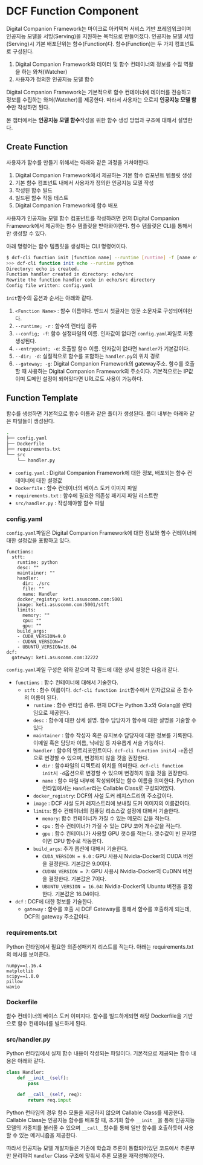 # DCF Function Component

Digital Companion Framework는 마이크로 아키텍쳐 서비스 기반 프레임워크이며 인공지능 모델을 서빙(Serving)을 지원하는 목적으로 만들어졌다. 인공지능 모델 서빙(Serving)시 기본 배포단위는 함수(Function)다. 함수(Function)는 두 가지 컴포넌트로 구성된다.

1. Digital Companion Framework와 데이터 및 함수 컨테이너의 정보를 수집 역활을 하는 와쳐(Watcher)
2. 사용자가 정의한 인공지능 모델 함수



Digital Companion Framework는 기본적으로 함수 컨테이너에 데이터를 전송하고 정보를 수집하는 와쳐(Watcher)를 제공한다. 따라서 사용자는 오로지 **인공지능 모델 함수**만 작성하면 된다.



본 챕터에서는 **인공지능 모델 함수**작성을 위한 함수 생성 방법과 구조에 대해서 설명한다.



## Create Function

사용자가 함수를 만들기 위해서는 아래와 같은 과정을 거쳐야한다.

1. Digital Companion Framework에서 제공하는 기본 함수 컴포넌트 템플릿 생성
2. 기본 함수 컴포넌트 내에서 사용자가 정의한 인공지능 모델 작성
3. 작성된 함수 빌드
4. 빌드된 함수 작동 테스트
5. Digital Companion Framework에 함수 배포



사용자가 인공지능 모델 함수 컴포넌트를 작성하려면 먼저 Digital Companion Framework에서 제공하는 함수 템플릿을 받아와야한다. 함수 템플릿은 CLI를 통해서만 생성할 수 있다. 



아래 명령어는 함수 템플릿을 생성하는 CLI 명령어이다.

```bash
$ dcf-cli function init [function name] --runtime [runtime] -f [name of configuration yaml file. default name is config.yaml] --gateway [dcf gateway address]
>>> dcf-cli function init echo --runtime python
Directory: echo is created.
Function handler created in directory: echo/src
Rewrite the function handler code in echo/src directory
Config file written: config.yaml
```

`init`함수의 옵션과 순서는 아래와 같다.

1. `<Function Name>` : 함수 이름이다. 반드시 첫글자는 영문 소문자로 구성되어야한다.
2. `--runtime; -r` : 함수의 런타임 종류
3. `--config; -f`: 함수 설정파일의 이름. 인자값이 없다면 `config.yaml`파일로 자동 생성된다.
4. `--entrypoint; -e`: 호출할 함수 이름. 인자값이 없다면 `handler`가 기본값이다.
5. `--dir; -d`: 실질적으로 함수를 포함하는 `handler.py`의 위치 경로
6. `--gateway; -g`: Digital Companion Framework의 gateway주소. 함수를 호출할 때 사용하는 Digital Companion Framework의 주소이다. 기본적으로는 IP값이며 도메인 설정이 되어있다면 URL로도 사용이 가능하다.



## Function Template

함수를 생성하면 기본적으로 함수 이름과 같은 폴더가 생성된다. 폴더 내부는 아래와 같은 파일들이 생성된다.

```bash
.
├── config.yaml
├── Dockerfile
├── requirements.txt
└── src
    └── handler.py

```

- `config.yaml` : Digital Companion Framework에 대한 정보, 배포되는 함수 컨테이너에 대한 설정값
- `Dockerfile` : 함수 컨테이너의 베이스 도커 이미지 파일
- `requirements.txt` : 함수에 필요한 의존성 패키지 파일 리스트란
- `src/handler.py` : 작성해야할 함수 파일



### config.yaml

`config.yaml`파일은 Digital Companion Framework에 대한 정보와 함수 컨테이너에 대한 설정값을 포함하고 있다.

```
functions:
  stft: 									
    runtime: python 						
    desc: "" 								
    maintainer: ""							
    handler:								
      dir: ./src							
      file: ""								
      name: Handler							
    docker_registry: keti.asuscomm.com:5001 
    image: keti.asuscomm.com:5001/stft		
    limits:									
      memory: ""							
      cpu: ""								
      gpu: ""								
    build_args:								
    - CUDA_VERSION=9.0						
    - CUDNN_VERSION=7						
    - UBUNTU_VERSION=16.04					
dcf:										
  gateway: keti.asuscomm.com:32222			
```

`config.yaml`파일 구성은 위와 같으며 각 필드에 대한 상세 설명은 다음과 같다.

- `functions` : 함수 컨테이너에 대해서 기술한다.
  - `stft` : 함수 이름이다. `dcf-cli function init`함수에서 인자값으로 준 함수의 이름이 된다.
    - `runtime` : 함수 런타임 종류. 현재 DCF는 Python 3.x와 Golang을 런타임으로 제공한다.
    - `desc` : 함수에 대한 상세 설명. 함수 담당자가 함수에 대한 설명을 기술할 수 있다
    - `maintainer` : 함수 작성자 혹은 유지보수 담당자에 대한 정보를 기록한다. 이메일 혹은 담당자 이름, 닉네임 등 자유롭게 서술 가능하다.
    - `handler` : 함수의 엔트리포인트이다. `dcf-cli function init`시 `-e`옵션으로 변경할 수 있으며, 변경하지 않을 것을 권장한다.
      - `dir` : 함수파일의 디렉토리 위치를 의미한다. `dcf-cli function init`시  `-d`옵션으로 변경할 수 있으며 변경하지 않을 것을 권장한다.
      - `name` : 함수 파일 내부에 작성되어있는 함수 이름을 의미한다. Python 런타임에서는 `Handler`라는  Callable Class로 구성되어있다.
    - `docker_registry`: DCF의 사설 도커 레지스트리의 주소값이다.
    - `image` : DCF 사설 도커 레지스트리에 보내질 도커 이미지의 이름값이다.
    - `limits`: 함수 컨테이너의 컴퓨팅 리소스값 설정에 대해서 기술한다.
      - `memory`: 함수 컨테이너가 가질 수 있는 메모리 값을 적는다.
      - `cpu` : 함수 컨테이너가 가질 수 있는 CPU 코어 개수값을 적는다.
      - `gpu` : 함수 컨테이너가 사용할 GPU 갯수를 적는다. 갯수값이 빈 문자열이면 CPU 함수로 작동한다.
    - `build_args`: 추가 옵션에 대해서 기술한다.
      - `CUDA_VERSION = 9.0` : GPU 사용시 Nvidia-Docker의 CUDA 버전을 결정한다. 기본값은 9.0이다.
      - `CUDNN_VERSION = 7`: GPU 사용시 Nvidia-Docker의 CuDNN 버전을 결정한다. 기본값은 7이다.
      - `UBUNTU_VERSION = 16.04`: Nvidia-Docker의 Ubuntu 버전을 결정한다. 기본값은 16.04이다.
- `dcf` : DCF에 대한 정보를 기술한다.
  - `gateway` : 함수를 호출 시 DCF Gateway를 통해서 함수를 호출하게 되는데, DCF의 gateway 주소값이다.



### requirements.txt

Python 런타임에서 필요한 의존성패키지 리스트를 적는다. 아래는 requirements.txt의 예시를 보여준다.

```
numpy==1.16.4
matplotlib
scipy==1.0.0
pillow
wavio
```



### Dockerfile

함수 컨테이너의 베이스 도커 이미지다. 함수를 빌드하게되면 해당 Dockerfile을 기반으로 함수 컨테이너를 빌드하게 된다.



### src/handler.py

Python 런타임에서 실제 함수 내용이 작성되는 파일이다. 기본적으로 제공되는 함수 내용은 아래와 같다.

```python
class Handler:
    def __init__(self):
        pass

    def __call__(self, req):
        return req.input
```



Python 런타임의 경우 함수 모듈을 제공하지 않으며 Callable Class를 제공한다. Callable Class는 인공지능 함수를 배포할 때, 초기화 함수 `__init__`을 통해 인공지능 모델의 가중치를 불러올 수 있으며 `__call__`함수를 통해 일반 함수를 호출하듯이 사용할 수 있는 메커니즘을 제공한다.



따라서 인공지능 모델 개발자들은 기존에 학습과 추론이 통합되어있던 코드에서 추론부만 분리하여 `Handler` Class 구조에 맞춰서 추론 모델을 재작성해야한다.
